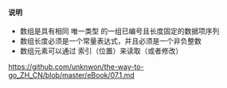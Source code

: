 #### 说明
- 数组是具有相同 唯一类型 的一组已编号且长度固定的数据项序列
- 数组长度必须是一个常量表达式，并且必须是一个非负整数
- 数组元素可以通过 索引（位置）来读取（或者修改）

https://github.com/unknwon/the-way-to-go_ZH_CN/blob/master/eBook/07.1.md



